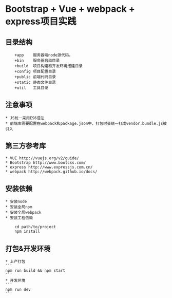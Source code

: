 # Bootstrap + Vue + webpack + express项目实践

## 目录结构
```
    +app    服务器端node源代码。
    +bin    服务器启动目录
    +build  项目构建和开发环境搭建目录
    +config 项目配置目录
    +public 前端代码目录
    +static 静态文件目录
    +util   工具目录
```

## 注意事项

    * JS统一采用ES6语法
    * 前端库需要配置在webpack和package.json中，打包时会统一打成vendor.bundle.js被引入

## 第三方参考库
    * VUE http://vuejs.org/v2/guide/
    * Bootstrap http://www.bootcss.com/
    * express http://www.expressjs.com.cn/
    * webpack http://webpack.github.io/docs/

## 安装依赖

    * 安装node
    * 安装全局npm
    * 安装全局webpack
    * 安装工程依赖

```
    cd path/to/project
    npm install
```

## 打包&开发环境
    * 上产打包
    ```
    npm run build && npm start
    ```
    * 开发环境
    ```
    npm run dev
    ```